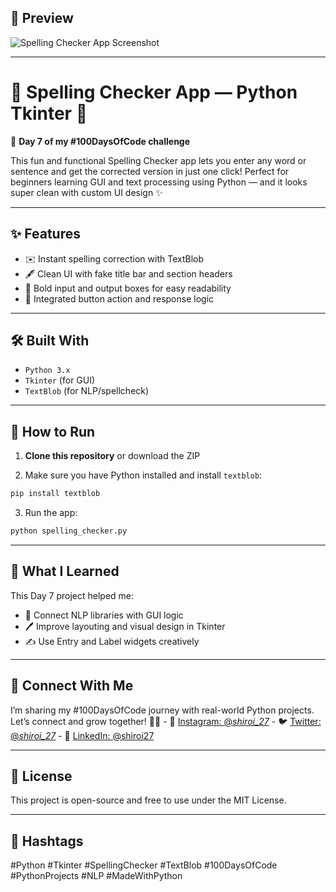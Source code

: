 ## 📸 Preview

![Spelling Checker App Screenshot](https://github.com/user-attachments/assets/63aae51d-5d54-4a83-b395-c0f531fa0ae2)


---

# 🔮 Spelling Checker App — Python Tkinter 🔮

🚀 **Day 7 of my #100DaysOfCode challenge**

This fun and functional Spelling Checker app lets you enter any word or sentence and get the corrected version in just one click!
Perfect for beginners learning GUI and text processing using Python — and it looks super clean with custom UI design ✨

---

## ✨ Features

* ✉️ Instant spelling correction with TextBlob
* 🖋️ Clean UI with fake title bar and section headers
* 🌟 Bold input and output boxes for easy readability
* 🤝 Integrated button action and response logic

---

## 🛠️ Built With

* `Python 3.x`
* `Tkinter` (for GUI)
* `TextBlob` (for NLP/spellcheck)

---

## 🚀 How to Run

1. **Clone this repository** or download the ZIP
   
2. Make sure you have Python installed and install `textblob`:

```bash
pip install textblob
```

3. Run the app:

```bash
python spelling_checker.py
```

---

## 🧠 What I Learned

This Day 7 project helped me:

* 🔄 Connect NLP libraries with GUI logic
* 🖊️ Improve layouting and visual design in Tkinter
* ✍️ Use Entry and Label widgets creatively

---


## 🤝 Connect With Me

I’m sharing my #100DaysOfCode journey with real-world Python projects.  
Let’s connect and grow together! 🌱✨
            - 📸 [Instagram: @_shiroi_27_](https://instagram.com/_shiroi_27_)
            - 🐦 [Twitter: @_shiroi_27_](https://twitter.com/_shiroi_27_)
            - 💼 [LinkedIn: @shiroi27](https://linkedin.com/in/shiroi27)

---

## 📜 License

This project is open-source and free to use under the MIT License.

---

## 📌 Hashtags

\#Python #Tkinter #SpellingChecker #TextBlob #100DaysOfCode #PythonProjects #NLP #MadeWithPython

